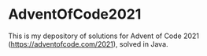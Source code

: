 # AdventOfCode2021
This is my depository of solutions for Advent of Code 2021 (https://adventofcode.com/2021), solved in Java.
